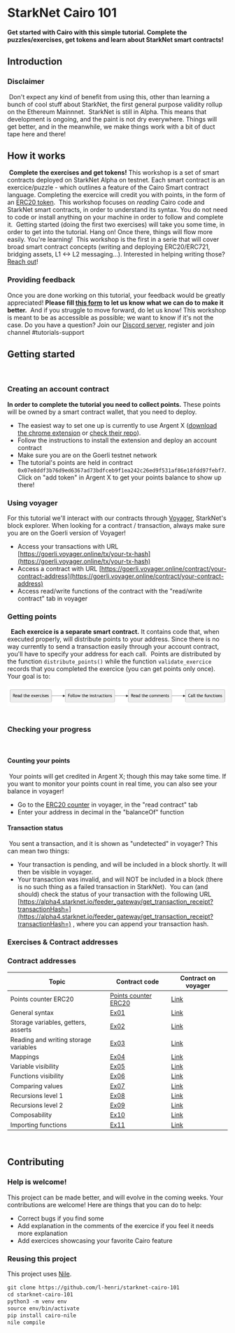 # StarkNet Cairo 101
**Get started with Cairo with this simple tutorial. 
Complete the puzzles/exercises, get tokens and learn about StarkNet smart contracts!**
​
## Introduction
### Disclaimer
​
Don't expect any kind of benefit from using this, other than learning a bunch of cool stuff about StarkNet, the first general purpose validity rollup on the Ethereum Mainnnet.
​
StarkNet is still in Alpha. This means that development is ongoing, and the paint is not dry everywhere. Things will get better, and in the meanwhile, we make things work with a bit of duct tape here and there!
​
## How it works
​
**Complete the exercises and get tokens!**
This workshop is a set of smart contracts deployed on StarkNet Alpha on testnet. 
Each smart contract is an exercice/puzzle - which outlines a feature of the Cairo Smart contract language. 
Completing the exercice will credit you with points, in the form of an [ERC20 token](contracts/token/TDERC20.cairo).
​
This workshop focuses on *reading* Cairo code and StarkNet smart contracts, in order to understand its syntax. 
You do not need to code or install anything on your machine in order to follow and complete it. 
​
Getting started (doing the first two exercises) will take you some time, in order to get into the tutorial. Hang on! Once there, things will flow more easily. You're learning!
​
This workshop is the first in a serie that will cover broad smart contract concepts (writing and deploying ERC20/ERC721, bridging assets, L1 <-> L2 messaging...). 
Interested in helping writing those? [Reach out](https://twitter.com/HenriLieutaud)!
​
### Providing feedback
Once you are done working on this tutorial, your feedback would be greatly appreciated! 
**Please fill [this form](https://forms.reform.app/starkware/untitled-form-4/kaes2e) to let us know what we can do to make it better.** 
​
And if you struggle to move forward, do let us know! This workshop is meant to be as accessible as possible; we want to know if it's not the case.
​
Do you have a question? Join our [Discord server](https://discord.gg/YHz7drT3), register and join channel #tutorials-support
​
## Getting started
​
### Creating an account contract
**In order to complete the tutorial you need to collect points.** These points will be owned by a smart contract wallet, that you need to deploy.
-   The easiest way to set one up is currently to use Argent X ([download the chrome extension](https://chrome.google.com/webstore/detail/argent-x-starknet-wallet/dlcobpjiigpikoobohmabehhmhfoodbb/)  or  [check their repo](https://github.com/argentlabs/argent-x)).
-   Follow the instructions to install the extension and deploy an account contract
-   Make sure you are on the Goerli testnet network
-   The tutorial's points are held in contract  `0x07e8ddf3b76d9ed6367ad73bdfceb9f1ea242c26ed9f531af86e18fdd97febf7`. Click on "add token" in Argent X to get your points balance to show up there!
​
### Using voyager
For this tutorial we'll interact with our contracts through [Voyager](https://goerli.voyager.online/), StarkNet's block explorer. 
When looking for a contract / transaction, always make sure you are on the Goerli version of Voyager!
-   Access your transactions with URL  [https://goerli.voyager.online/tx/your-tx-hash](https://goerli.voyager.online/tx/your-tx-hash)
-   Access a contract with URL  [https://goerli.voyager.online/contract/your-contract-address](https://goerli.voyager.online/contract/your-contract-address)
-   Access read/write functions of the contract with the "read/write contract" tab in voyager
​
### Getting points
​
​
**Each exercice is a separate smart contract.** It contains code that, when executed properly, will distribute points to your address. Since there is no way currently to send a transaction easily through your account contract, you'll have to specify your address for each call.
​
Points are distributed by the function `distribute_points()` while the function `validate_exercice` records that you completed the exercice (you can get points only once). Your goal is to: 

![Graph](assets/diagram.png)
​
​
​
### Checking your progress
​
#### Counting your points
​
Your points will get credited in Argent X; though this may take some time. If you want to monitor your points count in real time, you can also see your balance in voyager!
​
-   Go to the  [ERC20 counter](https://goerli.voyager.online/contract/0x07e8ddf3b76d9ed6367ad73bdfceb9f1ea242c26ed9f531af86e18fdd97febf7#readContract)  in voyager, in the "read contract" tab
-   Enter your address in decimal in the "balanceOf" function
​
#### Transaction status
​
You sent a transaction, and it is shown as "undetected" in voyager? This can mean two things:
​
-   Your transaction is pending, and will be included in a block shortly. It will then be visible in voyager.
-   Your transaction was invalid, and will NOT be included in a block (there is no such thing as a failed transaction in StarkNet).
​
You can (and should) check the status of your transaction with the following URL  [https://alpha4.starknet.io/feeder_gateway/get_transaction_receipt?transactionHash=](https://alpha4.starknet.io/feeder_gateway/get_transaction_receipt?transactionHash=)  , where you can append your transaction hash.
​
### Exercises & Contract addresses 
### Contract addresses 
|Topic|Contract code|Contract on voyager|
|---|---|---|
|Points counter ERC20|[Points counter ERC20](contracts/token/TDERC20.cairo)|[Link](https://goerli.voyager.online/contract/0x07e8ddf3b76d9ed6367ad73bdfceb9f1ea242c26ed9f531af86e18fdd97febf7)|
|General syntax|[Ex01](contracts/ex01.cairo)|[Link](https://goerli.voyager.online/contract/0x000e49f618cfe176bb495ca17152d8b8817582f5b60bc0434381922ab34dd326)|
|Storage variables, getters, asserts|[Ex02](contracts/ex02.cairo)|[Link](https://goerli.voyager.online/contract/0x03675817f3e5c3eeaefba6e64276da3287800921cd06764e331a6ce66c8fc3fa)|
|Reading and writing storage variables|[Ex03](contracts/ex03.cairo)|[Link](https://goerli.voyager.online/contract/0x051e98b40301139204f5411706c222a65512dcb7f61880520e65d0fe6e87ec26)|
|Mappings|[Ex04](contracts/ex04.cairo)|[Link](https://goerli.voyager.online/contract/0x0037c28654a4b27a19520643e4fef1d7cf1f0ed5e1359dc51830807ffb0a7bc8)|
|Variable visibility|[Ex05](contracts/ex05.cairo)|[Link](https://goerli.voyager.online/contract/0x03b51051fe054a3a16cacbdc1f8abb15c222d99f8ff7b4cca0313eaae7d70583)|
|Functions visibility|[Ex06](contracts/ex06.cairo)|[Link](https://goerli.voyager.online/contract/0x0504bb1ab12a068071c2502d6e9f3e186a42a9267a9a09898feca7874b61123f)|
|Comparing values|[Ex07](contracts/ex07.cairo)|[Link](https://goerli.voyager.online/contract/0x0304ddd8c3c86ffe83d01673139b7ba637c6190e2a341630bbeda2e387c86474)|
|Recursions level 1|[Ex08](contracts/ex08.cairo)|[Link](https://goerli.voyager.online/contract/0x0621856bf10e84e7234ed3dca758bc160ba5784fd95db179f50d40402d02552e)|
|Recursions level 2|[Ex09](contracts/ex09.cairo)|[Link](https://goerli.voyager.online/contract/0x04805edfa65f6cc1fc26d92f3fb09969c739605235a8540f3a5f58045415fe3e)|
|Composability|[Ex10](contracts/ex10.cairo)|[Link](https://goerli.voyager.online/contract/0x00faa4d8ca3505e58a12b36f84b0df79157dc1d00a440fa062279ef43c6ce388)|
|Importing functions|[Ex11](contracts/ex11.cairo)|[Link](https://goerli.voyager.online/contract/0x058aae6966b49a3d947a94d81d55a1fb56a62c0874df4b737944c0e42c81af55)|

​
​
## Contributing
### Help is welcome!
This project can be made better, and will evolve in the coming weeks. Your contributions are welcome! Here are things that you can do to help:
- Correct bugs if you find some
- Add explanation in the comments of the exercice if you feel it needs more explanation
- Add exercices showcasing your favorite Cairo feature
​
### Reusing this project
This project uses [Nile](https://github.com/OpenZeppelin/nile).
```
git clone https://github.com/l-henri/starknet-cairo-101
cd starknet-cairo-101
python3 -m venv env
source env/bin/activate
pip install cairo-nile
nile compile
```